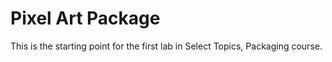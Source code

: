 # Pixel Art Package

This is the starting point for the first lab in Select Topics, Packaging course.
